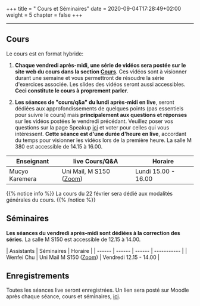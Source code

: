 +++
title = " Cours et Séminaires"
date = 2020-09-04T17:28:49+02:00
weight = 5
chapter = false
+++
<!--
# Information générale


### Lieu et horaire

- **Lieu:** Uni-Mail, M 2150
- **horaire:** Thursdays 14:15 - 18:00

### Course Websites

- **Course Website:** <https://mkaremera-math1.netlify.app/>
- **Forum et quizz:**  [Moodle](https://moodle.unige.ch/course/view.php?id=8193)

# Enseignant et assistants 
-->

-------

## Cours 
<!--
- **Nom:** Mucyo Karemera 
- **Email:** mucyo.karemera@unige.ch
- **Office:** Uni-Mail 3208
- **Office Hours:** Thursdays 13:00 - 14:00
-->

Le cours est en format hybride:

1) **Chaque vendredi après-midi, une série de vidéos sera postée sur le site web du cours dans la section [Cours](https://math1-gsi.netlify.app/cours/)**. Ces vidéos sont à visionner durant une semaine et vous permettront de résoudre la série d'exercices associée. Les slides des vidéos seront aussi accessibles. **Ceci constitute le cours à proprement parler**.   

2) **Les séances de "cours/q&a" du lundi après-midi en live**, seront dédiées aux approfondissements de quelques points (pas essentiels pour suivre le cours) mais **principalement aux questions et réponses** sur les vidéos postées le vendredi précédant. Veuillez poser vos questions sur la page Speakup [ici](https://web.speakup.info/ng/room/602e9574a8b10fc5f8ddc7b9) et voter pour celles qui vous intéressent. **Cette séance est d'une durée d'heure en live**, accordant du temps pour visionner les vidéos lors de la première heure. La salle M 380 est accessible de 14.15 à 16.00.

| Enseignant | live Cours/Q&A | Horaire |
| ------ |  ----------- | ----------- |
| Mucyo Karemera  | Uni Mail, M S150 ([Zoom](https://unige.zoom.us/j/99740071077)) | Lundi 15.00 - 16.00  |

{{% notice info %}}
La cours du 22 février sera dédié aux modalités générales du cours.
{{% /notice %}}

## Séminaires 

**Les séances du vendredi après-midi sont dédiées à la correction des séries**. La salle M S150 est accessible de 12.15 à 14.00. 

| Assistants | Séminaires | Horaire | 
| ------ | ------ | ------ | ----------- | 
| Wenfei Chu    | Uni Mail M S150 ([Zoom](https://unige.zoom.us/j/6919256934))  | Vendredi 12.15 - 14.00  | 


## Enregistrements

Toutes les séances live seront enregistrées. Un lien sera posté sur Moodle après chaque séance, cours et séminaires, [ici](https://moodle.unige.ch/course/view.php?id=7125).

<!--
Tentative list of topics that will be discussed in this class are listed below:

- **Reproducible research:** `knitr` and `rmarkdown`;
- **Version control:** `Github`;
- **Introduction to programming:** Data structures, logical operators, control structures and functions;
- **Visualizations:** Exploratory data analysis with Base R and `ggplot2`;
- **R packages:** Construction of R-packages using `devtools`, `roxygen2`, `pkgdown`;
- **Web scrapping:** Automatic extraction of data from websites using `rvest` and `quantmod`;
- **Web applications:** Interactive web apps using Shiny;
- **High performance computing:** `Rcpp`.
-->